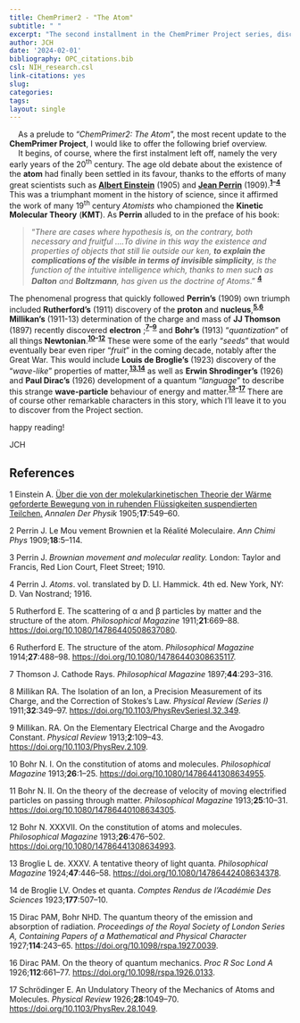 ```yaml
---
title: ChemPrimer2 - "The Atom"
subtitle: " "
excerpt: "The second installment in the ChemPrimer Project series, discusses some of the pioneering work that gave rise to modern day Chemistry, including the bizarre world of quantum mechanics."
author: JCH
date: '2024-02-01'
bibliography: OPC_citations.bib
csl: NIH_research.csl
link-citations: yes
slug:
categories:
tags:
layout: single
---
```


<style>
/* =============================== */
/*          CSS for Links          */
/* =============================== */
&#10;a.one:link {color: rgb(0, 0, 200);}
a.one:visited {color: rgb(192, 20, 172);}
a.one:hover {color: rgb(255, 20, 100);}
&#10;</style>

    As a prelude to “*ChemPrimer2: The Atom*”, the most recent update to the **ChemPrimer Project**, I would like to offer the following brief overview.  
    It begins, of course, where the first instalment left off, namely the very early years of the 20<sup>th</sup> century. The age old debate about the existence of the **atom** had finally been settled in its favour, thanks to the efforts of many great scientists such as **<a class="one" href="https://www.nobelprize.org/prizes/physics/1921/summary/">Albert Einstein</a>** (1905) and **<a class="one" href="https://www.nobelprize.org/prizes/physics/1926/perrin/facts/">Jean Perrin</a>** (1909).**<sup>[1](#ref-einstein_uber_1905)–[4](#ref-perrin_atoms_1916)</sup>** This was a triumphant moment in the history of science, since it affirmed the work of many 19<sup>th</sup> century *Atomists* who championed the **Kinetic Molecular Theory** (**KMT**). As **Perrin** alluded to in the preface of his book:

> “*There are cases where hypothesis is, on the contrary, both necessary and fruitful ….To divine in this way the existence and properties of objects that still lie outside our ken, <b>to explain the complications of the visible in terms of invisible simplicity</b>, is the function of the intuitive intelligence which, thanks to men such as <b>Dalton</b> and <b>Boltzmann</b>, has given us the doctrine of Atoms*.” **<sup>[4](#ref-perrin_atoms_1916)</sup>**

The phenomenal progress that quickly followed **Perrin’s** (1909) own triumph included **Rutherford’s** (1911) discovery of the **proton** and **nucleus**,**<sup>[5](#ref-rutherford_scattering_1911),[6](#ref-rutherford_structure_1914)</sup>** **Millikan’s** (1911-13) determination of the charge and mass of **JJ Thomson** (1897) recently discovered **electron** ;**<sup>[7](#ref-thomson_cathode_1897)–[9](#ref-millikan_elementary_1913)</sup>** and **Bohr’s** (1913) “*quantization*” of all things **Newtonian**.**<sup>[10](#ref-bohr_i_1913)–[12](#ref-bohr_xxxvii_1913)</sup>** These were some of the early “*seeds*” that would eventually bear even riper “*fruit*” in the coming decade, notably after the Great War. This would include **Louis de Broglie’s** (1923) discovery of the “*wave-like*” properties of matter,**<sup>[13](#ref-broglie_xxxv_1924),[14](#ref-de_broglie_ondes_1923)</sup>** as well as **Erwin Shrodinger’s** (1926) and **Paul Dirac’s** (1926) development of a quantum “*language*” to describe this strange **wave-particle** behaviour of energy and matter.**<sup>[13](#ref-broglie_xxxv_1924)–[17](#ref-schrodinger_undulatory_1926)</sup>** There are of course other remarkable characters in this story, which I’ll leave it to you to discover from the Project section.

happy reading!

JCH

## References

<div id="refs" class="references csl-bib-body">

<div id="ref-einstein_uber_1905" class="csl-entry">

<span class="csl-left-margin">1 </span><span class="csl-right-inline">Einstein A. [Über die von der molekularkinetischen Theorie der Wärme geforderte Bewegung von in ruhenden Flüssigkeiten suspendierten Teilchen.](https://ci.nii.ac.jp/naid/10016922894/) *Annalen Der Physik* 1905;**17**:549–60.</span>

</div>

<div id="ref-perrin_mou_1909" class="csl-entry">

<span class="csl-left-margin">2 </span><span class="csl-right-inline">Perrin J. Le Mou vement Brownien et la Réalité Moleculaire. *Ann Chimi Phys* 1909;**18**:5–114.</span>

</div>

<div id="ref-perrin_brownian_1910" class="csl-entry">

<span class="csl-left-margin">3 </span><span class="csl-right-inline">Perrin J. *Brownian movement and molecular reality.* London: Taylor and Francis, Red Lion Court, Fleet Street; 1910.</span>

</div>

<div id="ref-perrin_atoms_1916" class="csl-entry">

<span class="csl-left-margin">4 </span><span class="csl-right-inline">Perrin J. *Atoms*. vol. translated by D. Ll. Hammick. 4th ed. New York, NY: D. Van Nostrand; 1916.</span>

</div>

<div id="ref-rutherford_scattering_1911" class="csl-entry">

<span class="csl-left-margin">5 </span><span class="csl-right-inline">Rutherford E. The scattering of α and β particles by matter and the structure of the atom. *Philosophical Magazine* 1911;**21**:669–88. <https://doi.org/10.1080/14786440508637080>.</span>

</div>

<div id="ref-rutherford_structure_1914" class="csl-entry">

<span class="csl-left-margin">6 </span><span class="csl-right-inline">Rutherford E. The structure of the atom. *Philosophical Magazine* 1914;**27**:488–98. <https://doi.org/10.1080/14786440308635117>.</span>

</div>

<div id="ref-thomson_cathode_1897" class="csl-entry">

<span class="csl-left-margin">7 </span><span class="csl-right-inline">Thomson J. Cathode Rays. *Philosophical Magazine* 1897;**44**:293–316.</span>

</div>

<div id="ref-millikan_isolation_1911" class="csl-entry">

<span class="csl-left-margin">8 </span><span class="csl-right-inline">Millikan RA. The Isolation of an Ion, a Precision Measurement of its Charge, and the Correction of Stokes’s Law. *Physical Review (Series I)* 1911;**32**:349–97. <https://doi.org/10.1103/PhysRevSeriesI.32.349>.</span>

</div>

<div id="ref-millikan_elementary_1913" class="csl-entry">

<span class="csl-left-margin">9 </span><span class="csl-right-inline">Millikan. RA. On the Elementary Electrical Charge and the Avogadro Constant. *Physical Review* 1913;**2**:109–43. <https://doi.org/10.1103/PhysRev.2.109>.</span>

</div>

<div id="ref-bohr_i_1913" class="csl-entry">

<span class="csl-left-margin">10 </span><span class="csl-right-inline">Bohr N. I. On the constitution of atoms and molecules. *Philosophical Magazine* 1913;**26**:1–25. <https://doi.org/10.1080/14786441308634955>.</span>

</div>

<div id="ref-bohr_ii_1913" class="csl-entry">

<span class="csl-left-margin">11 </span><span class="csl-right-inline">Bohr N. II. On the theory of the decrease of velocity of moving electrified particles on passing through matter. *Philosophical Magazine* 1913;**25**:10–31. <https://doi.org/10.1080/14786440108634305>.</span>

</div>

<div id="ref-bohr_xxxvii_1913" class="csl-entry">

<span class="csl-left-margin">12 </span><span class="csl-right-inline">Bohr N. XXXVII. On the constitution of atoms and molecules. *Philosophical Magazine* 1913;**26**:476–502. <https://doi.org/10.1080/14786441308634993>.</span>

</div>

<div id="ref-broglie_xxxv_1924" class="csl-entry">

<span class="csl-left-margin">13 </span><span class="csl-right-inline">Broglie L de. XXXV. A tentative theory of light quanta. *Philosophical Magazine* 1924;**47**:446–58. <https://doi.org/10.1080/14786442408634378>.</span>

</div>

<div id="ref-de_broglie_ondes_1923" class="csl-entry">

<span class="csl-left-margin">14 </span><span class="csl-right-inline">de Broglie LV. Ondes et quanta. *Comptes Rendus de l’Académie Des Sciences* 1923;**177**:507–10.</span>

</div>

<div id="ref-dirac_quantum_1927" class="csl-entry">

<span class="csl-left-margin">15 </span><span class="csl-right-inline">Dirac PAM, Bohr NHD. The quantum theory of the emission and absorption of radiation. *Proceedings of the Royal Society of London Series A, Containing Papers of a Mathematical and Physical Character* 1927;**114**:243–65. <https://doi.org/10.1098/rspa.1927.0039>.</span>

</div>

<div id="ref-dirac_theory_1926" class="csl-entry">

<span class="csl-left-margin">16 </span><span class="csl-right-inline">Dirac PAM. On the theory of quantum mechanics. *Proc R Soc Lond A* 1926;**112**:661–77. <https://doi.org/10.1098/rspa.1926.0133>.</span>

</div>

<div id="ref-schrodinger_undulatory_1926" class="csl-entry">

<span class="csl-left-margin">17 </span><span class="csl-right-inline">Schrödinger E. An Undulatory Theory of the Mechanics of Atoms and Molecules. *Physical Review* 1926;**28**:1049–70. <https://doi.org/10.1103/PhysRev.28.1049>.</span>

</div>

</div>
